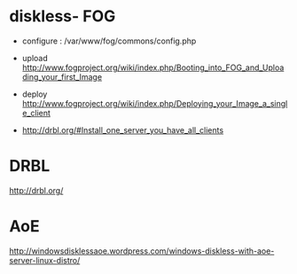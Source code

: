 diskless- FOG
=========




* configure :  /var/www/fog/commons/config.php


* upload <http://www.fogproject.org/wiki/index.php/Booting_into_FOG_and_Uploading_your_first_Image>

* deploy <http://www.fogproject.org/wiki/index.php/Deploying_your_Image_a_single_client>



* <http://drbl.org/#Install_one_server_you_have_all_clients>




DRBL
======

<http://drbl.org/>



AoE
========

<http://windowsdisklessaoe.wordpress.com/windows-diskless-with-aoe-server-linux-distro/>
